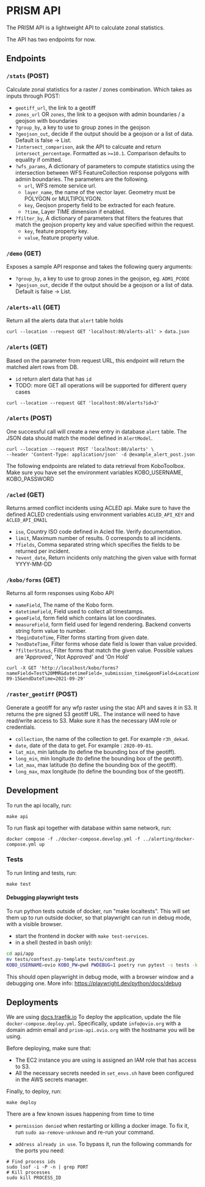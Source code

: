 # PRISM API

The PRISM API is a lightweight API to calculate zonal statistics.

The API has two endpoints for now.

## Endpoints

### `/stats` (POST)

Calculate zonal statistics for a raster / zones combination. Which takes as inputs through POST:

- `geotiff_url`, the link to a geotiff
- `zones_url` OR `zones`, the link to a geojson with admin boundaries / a geojson with boundaries
- `?group_by`, a key to use to group zones in the geojson
- `?geojson_out`, decide if the output should be a geojson or a list of data. Default is false -> List.
- `?intersect_comparison`, ask the API to calcuate and return `intersect_percentage`. Formatted as `>=10.1`. Comparison defaults to equality if omitted.
- `?wfs_params`, A dictionary of parameters to compute statistics using the intersection between WFS FeatureCollection response polygons with admin boundaries. The parameters are the following.
  - `url`, WFS remote service url.
  - `layer_name`, the name of the vector layer. Geometry must be POLYGON or MULTIPOLYGON.
  - `key`, Geojson property field to be extracted for each feature.
  - `?time`, Layer TIME dimension if enabled.
- `?filter_by`, A dictionary of parameters that filters the features that match the geojson property key and value specified within the request.
  - `key`, feature property key.
  - `value`, feature property value.

### `/demo` (GET)

Exposes a sample API response and takes the following query arguments:

- `?group_by`, a key to use to group zones in the geojson, eg. `ADM1_PCODE`
- `?geojson_out`, decide if the output should be a geojson or a list of data. Default is false -> List.

### `/alerts-all` (GET)

Return all the alerts data that `alert` table holds

```
curl --location --request GET 'localhost:80/alerts-all' > data.json
```

### `/alerts` (GET)

Based on the parameter from request URL, this endpoint will return the matched
alert rows from DB.

- `id` return alert data that has `id`
- TODO: more GET all operations will be supported for different query cases

```
curl --location --request GET 'localhost:80/alerts?id=3'
```

### `/alerts` (POST)

One successful call will create a new entry in database `alert` table. The JSON
data should match the model defined in `AlertModel`.

```
curl --location --request POST 'localhost:80/alerts' \
--header 'Content-Type: application/json' -d @example_alert_post.json
```

The following endpoints are related to data retrieval from KoboToolbox. Make sure
you have set the environment variables KOBO_USERNAME, KOBO_PASSWORD

### `/acled` (GET)

Returns armed conflict incidents using ACLED api. Make sure to have the defined ACLED credentials using environment variables `ACLED_API_KEY` and `ACLED_API_EMAIL`

- `iso`, Country ISO code defined in Acled file. Verify documentation.
- `limit`, Maximum number of results. 0 corresponds to all incidents.
- `?fields`, Comma separated string which specifies the fields to be returned per incident.
- `?event_date`, Return incidents only matching the given value with format YYYY-MM-DD

### `/kobo/forms` (GET)

Returns all form responses using Kobo API

- `nameField`, The name of the Kobo form.
- `datetimeField`, Field used to collect all timestamps.
- `geomField`, form field which contains lat lon coordinates.
- `measureField`, form field used for legend rendering. Backend converts string form value to number.
- `?beginDateTime`, Filter forms starting from given date.
- `?endDateTime`, Filter forms whose date field is lower than value provided.
- `?filterStatus`, Filter forms that match the given value. Possible values are 'Approved', 'Not Approved' and 'On Hold'

```
curl -X GET 'http://localhost/kobo/forms?nameField=Test%20MMR&datetimeField=_submission_time&geomField=Location&measureField=The_number&beginDateTime=2021-09-15&endDateTime=2021-09-29'
```

### `/raster_geotiff` (POST)

Generate a geotiff for any wfp raster using the stac API and saves it in S3. It returns the pre signed S3 geotiff URL.
The instance will need to have read/write access to S3. Make sure it has the necessary IAM role or credentials.

- `collection`, the name of the collection to get. For example `r3h_dekad`.
- `date`, date of the data to get. For example : `2020-09-01`.
- `lat_min`, min latitude (to define the bounding box of the geotiff).
- `long_min`, min longitude (to define the bounding box of the geotiff).
- `lat_max`, max latitude (to define the bounding box of the geotiff).
- `long_max`, max longitude (to define the bounding box of the geotiff).

## Development

To run the api locally, run:

```
make api
```

To run flask api together with database within same network, run:

```
docker compose -f ./docker-compose.develop.yml -f ../alerting/docker-compose.yml up
```

### Tests

To run linting and tests, run:

```
make test
```

#### Debugging playwright tests

To run python tests outside of docker, run "make localtests". This will set them up to run outside docker, so that
playwright can run in debug mode, with a visible browser.

- start the frontend in docker with `make test-services`.
- in a shell (tested in bash only):

```bash
cd api/app
mv tests/conftest.py-template tests/conftest.py
KOBO_USERNAME=ovio KOBO_PW=pwd PWDEBUG=1 poetry run pytest -s tests -k test_download_report
```

This should open playwright in debug mode, with a browser window and a debugging one. More info: https://playwright.dev/python/docs/debug

## Deployments

We are using [docs.traefik.io](https://docs.traefik.io/)
To deploy the application, update the file `docker-compose.deploy.yml`.
Specifically, update `info@ovio.org` with a domain admin email and `prism-api.ovio.org` with the hostname you will be using.

Before deploying, make sure that:
- The EC2 instance you are using is assigned an IAM role that has access to S3.
- All the necessary secrets needed in `set_envs.sh` have been configured in the AWS secrets manager.

Finally, to deploy, run:

```
make deploy
```

There are a few known issues happening from time to time

- `permission denied` when restarting or killing a docker image. To fix it, run `sudo aa-remove-unknown` and re-run your command.

- `address already in use`. To bypass it, run the following commands for the ports you need:

```
# Find process ids
sudo lsof -i -P -n | grep PORT
# Kill processes
sudo kill PROCESS_ID
```
